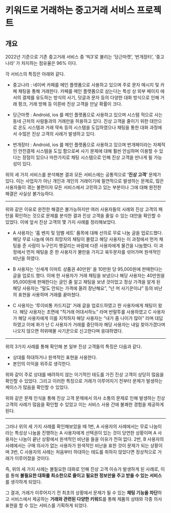 # 키워드로 거래하는 중고거래 서비스 프로젝트

## 개요
   
2022년 기준으로 기존 중고거래 서비스 중 ‘빅3’로 불리는 ‘당근마켓’, ‘번개장터’, ‘중고나라’ 가 차지하는 점유율은 96% 이다.

각 서비스의 특징은 아래와 같다.

- 중고나라 : 네이버 카페를 메인 플랫폼으로 사용하고 있으며 주로 문자 메시지 및 카페 채팅을 통해 거래한다. 카페를 메인 플랫폼으로 삼는다는 특성 상 외부 페이지 에서의 결제를 유도하는 방식의 사기, 덧글과 문자 등의 다양한 대화 방식으로 인해 거래 펑크, 거래 방해 등 이른바 진상 고객을 만날 확률이 크다.

- 당근마켓 : Android, ios 를 메인 플랫폼으로 사용하고 있으며 시스템 적으로 사는 동네 근처의 사람들과의 거래만을 허용하고 있다. 진상 고객을 줄이기 위한 대안으로 온도 시스템과 거래 약속 등의 시스템을 도입하였으나 채팅을 통한 대화 과정에서 수많은 진상 고객의 사례가 발생하고 있다.

- 번개장터 : Android, ios 를 메인 플랫폼으로 사용하고 있으며 번개페이라는 자체적인 안전결제 시스템을 도입 함으로써 사기 문제에 대해 훨씬 안심하며 이용할 수 있다는 장점이 있으나 마찬가지로 채팅 시스템으로 인해 진상 고객을 만나게 될 가능성이 있다.

위의 세 가지 서비스를 분석해본 결과 모든 서비스에는 공통적으로 **‘진상 고객’** 문제가 있다. 이는 사업자가 아닌 개인과 개인의 거래이기에 필연적으로 발생하는 문제로, 많은 사용자들이 겪는 불편이자 모든 서비스에서 고민하고 있는 부분이나 그에 대해 완전한 해결은 사실상 불가능하다.

---

위와 같은 이유로 완전한 해결은 불가능하지만 여러 사용자들의 사례와 진상 고객의 패턴을 확인하는 것으로 문제를 분석한 결과 진상 고객을 줄일 수 있는 대안을 확인할 수 있었다.
이에 앞서 진상 고객의 몇 가지 사례를 정리해보았다.

- A 사용자는 ‘홈 벤치 및 덤벨 세트’ 품목에 대해 선의로 무료 나눔 글을 업로드했다. 해당 무료 나눔에 여러 희망자의 채팅이 몰렸고 해당 사용자는 이 과정에서 먼저 채팅을 준 사람이 누구인지 햇갈리는 바람에 다른 사용자에게 물건을 나눔했다. 이 과정에서 먼저 채팅을 준 한 사용자가 불만을 가지고 육두문자를 섞어가며 원색적인 비난을 하였다.

- B 사용자는 ‘신세계 이마트 상품권 40만원’ 을 10만원 당 95,000원에 판매한다는 글을 업로드 했다. 이에 한 사용자가 거래 채팅을 보냈으나 해당 사용자는 40만원을 95,000원에 판매한다는 글인 줄 알고 채팅을 보낸 것이었고 정상 가격을 알게 된 해당 사용자는 “말도 안되는 가격에 올려 장난해요”, “넌 머 사기꾼이냐” 등의 비난의 표현을 사용하며 거래를 끝마쳤다.

- C 사용자는 ‘루이비통 카드지갑’ 거래 글을 업로드하였고 한 사용자에게 채팅이 왔다. 해당 사용자는 초면에 “직거래 어대서하노” 라며 반말투를 사용하였고 C 사용자가 해당 사용자에게 이를 지적하자 해당 사용자는 “내가 좀 나이가 많아” 라며 대답하였고 이에 화가 난 C 사용자가 거래를 중단하자 해당 사용자는 내일 찾아가겠다며 나오지 않으면 허위매물 사기꾼으로 신고한다며 응대하였다.

---

위의 3가지 사례를 통해 확인해 본 일부 진상 고객들의 특징은 다음과 같다.

- 상대를 하대하거나 원색적인 표현을 사용한다.
- 본인의 이익을 위주로 생각한다.

위와 같이 주로 상대를 배려하지 않는 이기적인 태도를 가진 진상 고객이 상당히 많음을 확인할 수 있었다. 그리고 이러한 특징으로 거래가 이루어지기 전부터 문제가 발생하는 케이스가 많음을 확인할 수 있었다.

위와 같은 문제 인식을 통해 진상 고객 문제에서 의사 소통의 문제로 인해 발생하는 진상 고객의 사례가 많음을 확인할 수 있었고 이는 서비스 사용 간에 불쾌한 경험을 제공하게 된다.

---

그러나 위의 세 가지 사례를 확인해보았을 때 1번, A 사용자의 사례에서는 무료 나눔이라는 특성상 나눔을 진행하는 A 사용자에게 선택권이 있는 것이 당연한 상황이며 A 사용자는  나눔이 끝난 상황에서 원색적인 비난을 들을 이유가 전혀 없다. 2번, B 사용자의 사례에서는 구매 의사가 없는 사용자가 원색적인 비난을 표한 것이 문제가 되는 상황이며 3번, C 사용자의 사례는 처음부터 하대하는 태도를 취하지 않았다면 정상적으로 거래가 이루어졌을 것이다.

즉, 위의 세 가지 사례는 불필요한 대화로 인해 진상 고객 이슈가 발생하게 된 사례로, 이를 통해 **불필요한 대화를 최소한으로 줄이고 필요한 정보만을 주고 받을 수 있는 서비스**를 생각하게 되었다.

그 결과, 거래가 이루어지기 전 최초의 상황에서 문제가 될 수 있는 **채팅 기능을 차단**하고 서비스에서 제공하는 **거래와 관련된 다양한 키워드**를 통해 제품의 상태와 각종 의사 표현을 할 수 있는 서비스를 기획하게 되었다.

